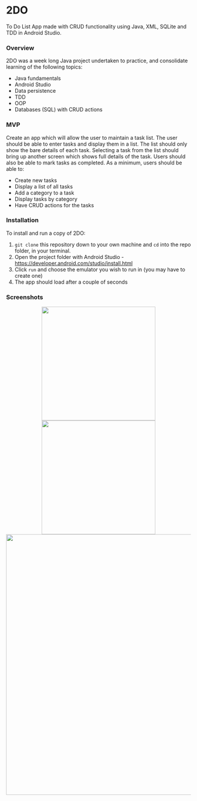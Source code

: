 # 2DO
To Do List App made with CRUD functionality using Java, XML, SQLite and TDD in Android Studio.

### Overview
2DO was a week long Java project undertaken to practice, and consolidate learning of the following topics:

- Java fundamentals
- Android Studio
- Data persistence 
- TDD
- OOP
- Databases (SQL) with CRUD actions

### MVP
Create an app which will allow the user to maintain a task list. The user should be able to enter tasks and display them in a list. The list should only show the bare details of each task. Selecting a task from the list should bring up another screen which shows full details of the task. Users should also be able to mark tasks as completed.
As a minimum, users should be able to:

* Create new tasks
* Display a list of all tasks
* Add a category to a task
* Display tasks by category
* Have CRUD actions for the tasks

### Installation
To install and run a copy of 2DO: 
1. ```git clone``` this repository down to your own machine and ```cd``` into the repo folder, in your terminal.
2. Open the project folder with Android Studio - https://developer.android.com/studio/install.html
3. Click ```run``` and choose the emulator you wish to run in (you may have to create one)
4. The app should load after a couple of seconds


### Screenshots
<p align="center">
<img src="https://i.imgur.com/nqRosrn.png" width="310px"/>
<img src="https://i.imgur.com/8Lvjs01.png" width="310px"/>
<img src="https://i.imgur.com/XDPbRI5.png" width="710px"/>
</p>



